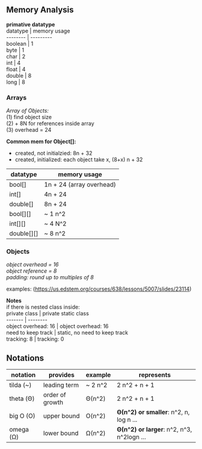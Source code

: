 ## Memory Analysis  
  
**primative datatype**  
datatype | memory usage  
-------- | ---------  
boolean | 1  
byte | 1  
char | 2  
int | 4  
float | 4  
double | 8  
long | 8  
  
### Arrays
*Array of Objects:*  
(1) find object size  
(2) + 8N for references inside array  
(3) overhead = 24  

__Common mem for Object[]:__ 
- created, not initialzied: 8n + 32  
- created, initialized: each object take x, (8+x) n + 32  
  
  
datatype | memory usage  
-------- | --------  
bool[] | 1n + 24 (array overhead)  
int[] | 4n + 24  
double[] | 8n + 24 
bool[][] | ~ 1 n^2  
int[][] | ~ 4 N^2  
double[][] | ~ 8 n^2  
  
### Objects
  
*object overhead = 16*  
*object reference = 8*  
*padding: round up to multiples of 8*  
  
  examples: (https://us.edstem.org/courses/638/lessons/5007/slides/23114)  
  
**Notes**  
if there is nested class inside:  
private class | private static class  
------- | --------  
object overhead: 16 | object overhead: 16  
need to keep track | static, no need to keep track  
tracking: 8 | tracking: 0  

## Notations  
notation | provides | example | represents  
-- | -- | -- | --  
tilda (~) | leading term | ~ 2 n^2 | 2 n^2 + n + 1  
theta (Θ) | order of growth | Θ(n^2) | 2 n^2 + n + 1  
big O (O) | upper bound | O(n^2) | **Θ(n^2) or smaller**: n^2, n, log n ...  
omega (Ω) | lower bound | Ω(n^2) | **Θ(n^2) or larger**: n^2, n^3, n^2logn ...  

